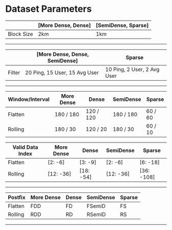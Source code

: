 # Dataset Parameters

| | [More Dense, Dense] | [SemiDense, Sparse] |
|-|-------------------|-------------------|
| Block Size | 2km | 1km | 

---

| | [More Dense, Dense, SemiDense] | Sparse |
|-|-------------------|-------------------|
| Filter | 20 Ping, 15 User, 15 Avg User | 10 Ping, 2 User, 2 Avg User |

---

| Window/Interval | More Dense | Dense | SemiDense | Sparse |
|-|------------|-------|-----------|--------|
| Flatten | 180 / 180 | 120 / 120 | 180 / 180 | 60 / 60 |
| Rolling | 180 / 30  | 120 / 20  | 180 / 30  | 60 / 10 |

| Valid Data Index | More Dense | Dense | SemiDense | Sparse |
|-|------------|-------|-----------|--------|
| Flatten | [2: -6]  | [3: -9]  | [2: -6]  | [6: -18] |
| Rolling | [12: -36] | [18: -54] | [12: -36] | [36: -108] |

---

| Postfix | More Dense | Dense | SemiDense | Sparse |
|-|------------|-------|-----------|--------|
| Flatten | FDD | FD | FSemiD | FS |
| Rolling | RDD | RD | RSemiD | RS |

---
